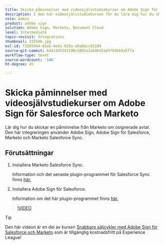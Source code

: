 ```yaml
---
title: Skicka påminnelser med videosjälvstudiekurser om Adobe Sign för Salesforce och Marketo
description: I den här videosjälvstudiekursen får du lära dig hur du skickar en påminnelse från Marketo när ett avtal förblir osignerat efter en viss tidsperiod
role: Admin
product: adobe sign
solution: Adobe Sign, Marketo, Document Cloud
level: Intermediate
topic-revisit: Integrations
thumbnail: 332506.jpg
exl-id: f2505944-82eb-4e41-929a-a9a0acc81194
source-git-commit: b4413d3243190c5892a3ab4635ad3f03bb5a5f7a
workflow-type: tm+mt
source-wordcount: '146'
ht-degree: 4%

---
```


# Skicka påminnelser med videosjälvstudiekurser om Adobe Sign för Salesforce och Marketo

Lär dig hur du skickar en påminnelse från Marketo om osignerade avtal. Den här integreringen använder Adobe Sign, Adobe Sign för Salesforce, Marketo och Marketo Salesforce Sync.

## Förutsättningar

1. Installera Marketo Salesforce Sync.

   Information och det senaste plugin-programmet för Salesforce Sync finns [här.](https://experienceleague.adobe.com/docs/marketo/using/product-docs/crm-sync/salesforce-sync/understanding-the-salesforce-sync.html)

1. Installera Adobe Sign för Salesforce.

   Information om det här plugin-programmet finns [här.](https://helpx.adobe.com/ca/sign/using/salesforce-integration-installation-guide.html)

>[!VIDEO](https://video.tv.adobe.com/v/332506?hidetitle=true)

>[!TIP]
>
>Den här videon är en del av kursen [Snabbare säljcykler med Adobe Sign för Salesforce och Marketo](https://experienceleague.adobe.com/?recommended=Sign-U-1-2021.1) som är tillgänglig kostnadsfritt på Experience League!

